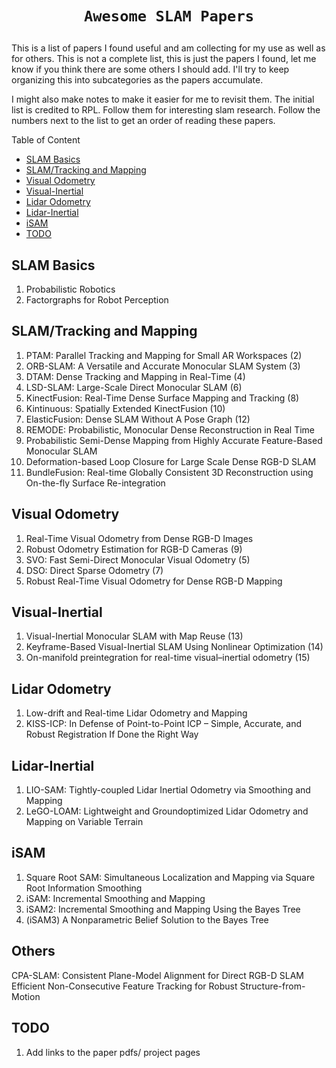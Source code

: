 # <p align='center'>`Awesome SLAM Papers`</p>

This is a list of papers I found useful and am collecting for my use as well as for others. This is not a complete list, this is just the papers I found, let me know if you think there are some others I should add. I'll try to keep organizing this into subcategories as the papers accumulate.

I might also make notes to make it easier for me to revisit them.
The initial list is credited to RPL. Follow them for interesting slam research.
Follow the numbers next to the list to get an order of reading these papers.



<summary>Table of Content</summary>

- [SLAM Basics](#slam-basics)
- [SLAM/Tracking and Mapping](#slam/tracking-and-mapping)
- [Visual Odometry](#visual-odometry)
- [Visual-Inertial](#visual-inertial)
- [Lidar Odometry](#lidar-odometry)
- [Lidar-Inertial](#lidar-inertial)
- [iSAM](#iSAM)
- [TODO](#TODO)



## SLAM Basics
1. Probabilistic Robotics
2. Factorgraphs for Robot Perception

## SLAM/Tracking and Mapping
1. PTAM: Parallel Tracking and Mapping for Small AR Workspaces (2)
2. ORB-SLAM: A Versatile and Accurate Monocular SLAM System (3)
3. DTAM: Dense Tracking and Mapping in Real-Time (4)
4. LSD-SLAM: Large-Scale Direct Monocular SLAM (6)
5. KinectFusion: Real-Time Dense Surface Mapping and Tracking (8)
6. Kintinuous: Spatially Extended KinectFusion (10)
7. ElasticFusion: Dense SLAM Without A Pose Graph (12)
8. REMODE: Probabilistic, Monocular Dense Reconstruction in Real Time
9. Probabilistic Semi-Dense Mapping from Highly Accurate Feature-Based Monocular SLAM
10. Deformation-based Loop Closure for Large Scale Dense RGB-D SLAM
11. BundleFusion: Real-time Globally Consistent 3D Reconstruction using On-the-fly Surface Re-integration

## Visual Odometry
1. Real-Time Visual Odometry from Dense RGB-D Images
2. Robust Odometry Estimation for RGB-D Cameras (9)
3. SVO: Fast Semi-Direct Monocular Visual Odometry (5)
4. DSO: Direct Sparse Odometry (7)
5. Robust Real-Time Visual Odometry for Dense RGB-D Mapping

## Visual-Inertial
1. Visual-Inertial Monocular SLAM with Map Reuse (13)
2. Keyframe-Based Visual-Inertial SLAM Using Nonlinear Optimization (14)
3. On-manifold preintegration for real-time visual–inertial odometry (15)

## Lidar Odometry
1. Low-drift and Real-time Lidar Odometry and Mapping
2. KISS-ICP: In Defense of Point-to-Point ICP – Simple, Accurate, and Robust Registration If Done the Right Way

## Lidar-Inertial
1. LIO-SAM: Tightly-coupled Lidar Inertial Odometry via
Smoothing and Mapping
2. LeGO-LOAM: Lightweight and Groundoptimized Lidar Odometry and Mapping on Variable Terrain

## iSAM
1. Square Root SAM: Simultaneous Localization and Mapping via Square Root Information Smoothing
2. iSAM: Incremental Smoothing and Mapping
3. iSAM2: Incremental Smoothing and Mapping Using the Bayes Tree
4. (iSAM3) A Nonparametric Belief Solution to the Bayes Tree


## Others
CPA-SLAM: Consistent Plane-Model Alignment for Direct RGB-D SLAM
Efficient Non-Consecutive Feature Tracking for Robust Structure-from-Motion

## TODO
1. Add links to the paper pdfs/ project pages

<!-- ### `New to NeRF`

#### **Begin of NeRF, Always Start Here**

:fire:**NeRF: Representing Scenes as Neural Radiance Fields for View Synthesis**<br>
*Ben Mildenhall, Pratul P. Srinivasan, Matthew Tancik, Jonathan T. Barron, Ravi Ramamoorthi, Ren Ng*<br>
ECCV 2020, 19 Mar 2020 <br>
[[arXiv](https://arxiv.org/abs/2003.08934)] [[Project](https://www.matthewtancik.com/nerf)] [[Code](https://github.com/bmild/nerf)] [[PyTorch Impl](https://github.com/yenchenlin/nerf-pytorch)] [[Notes](./paper_discussions/NeRF.md)]

#### **NeRF Related Surveys**

:fire:**State of the Art on Neural Rendering**<br>
*Ayush Tewari, Ohad Fried, Justus Thies, Vincent Sitzmann, Stephen Lombardi, Kalyan Sunkavalli, Ricardo Martin-Brualla, Tomas Simon, Jason Saragih, Matthias Nießner, Rohit Pandey, Sean Fanello, Gordon Wetzstein, Jun-Yan Zhu, Christian Theobalt, Maneesh Agrawala, Eli Shechtman, Dan B Goldman, Michael Zollhöfer*<br>
ECCV 2020,8 Apr 2020<br>
[[arXiv](https://arxiv.org/abs/2004.03805)]

:fire:**Advances in Neural Rendering**<br>
*Ayush Tewari, Justus Thies, Ben Mildenhall, Pratul Srinivasan, Edgar Tretschk, Yifan Wang, Christoph Lassner, Vincent Sitzmann, Ricardo Martin-Brualla, Stephen Lombardi, Tomas Simon, Christian Theobalt, Matthias Niessner, Jonathan T. Barron, Gordon Wetzstein, Michael Zollhoefer, Vladislav Golyanik*<br>
ECCV 2022, 10 Nov 2021<br>
[[arXiv](https://arxiv.org/abs/2111.05849)]

:fire:**NeRF: Neural Radiance Field in 3D Vision, A Comprehensive Review**<br>
*Kyle Gao, Yina Gao, Hongjie He, Dening Lu, Linlin Xu, Jonathan Li*<br>
TPAMI 2022, 1 Oct 2022<br>
[[arXiv](https://arxiv.org/abs/2210.00379)]

**Neural Radiance Fields: Past, Present, and Future**<br>
*Ansh Mittal*<br>
In Progress,20 Apr 2023<br>
[[arXiv](https://arxiv.org/abs/2304.10050)]

#### **NeRF Tutorials**

:fire:**Neural Rendering Course**<br>
SIGGRAPH 2021 [[BiliBili](https://www.bilibili.com/video/BV1B3411q7hy)]

:fire:**Neural Volumetric Rendering for Computer Vision**<br>
ECCV 2022 Tutorial [[Website](https://sites.google.com/berkeley.edu/nerf-tutorial/home)]

:fire:**Scaling NeRF Up and Down: Big Scenes and Real-Time View Synthesis**<br>
I3D 2023 Keynote [[Video](https://www.bilibili.com/video/BV1fh4y1t7rW/)]

#### **NeRF OpenSource Tools**

:fire:**Nerfstudio: A Modular Framework for Neural Radiance Field Development**<br>
*Matthew Tancik, Ethan Weber, Evonne Ng, Ruilong Li, Brent Yi, Justin Kerr, Terrance Wang, Alexander Kristoffersen, Jake Austin, Kamyar Salahi, Abhik Ahuja, David McAllister, Angjoo Kanazawa*<br>
arXiv preprint, 8 Feb 2023<br>
>Nerfstudio provides a simple API that allows for a simplified end-to-end process of creating, training, and visualizing NeRFs. The library supports an interpretable implementation of NeRFs by modularizing each component.<br>

[[arXiv](https://arxiv.org/abs/2302.04264)] [[Website](https://docs.nerf.studio/en/latest/#)] [[Github](https://github.com/nerfstudio-project/nerfstudio)]

:fire:**NerfAcc: Efficient Sampling Accelerates NeRFs**<br>
*Ruilong Li, Hang Gao, Matthew Tancik, Angjoo Kanazawa*<br>
arXiv preprint, 8 May 2023<br>
>NerfAcc is a PyTorch Nerf acceleration toolbox for both training and inference. It focus on efficient sampling in the volumetric rendering pipeline of radiance fields, which is universal and plug-and-play for most of the NeRFs. With minimal modifications to the existing codebases, Nerfacc provides significant speedups in training various recent NeRF papers. And it is pure Python interface with flexible APIs!<br>

[[arXiv](https://arxiv.org/abs/2305.04966)] [[Website](https://www.nerfacc.com/en/latest/index.html)]  [[Github](https://github.com/KAIR-BAIR/nerfacc)]

:fire:**threestudio: A unified framework for 3D content generation**<br>
*Yuan-Chen Guo and Ying-Tian Liu and Chen Wang and Zi-Xin Zou and Guan Luo and Chia-Hao Chen and Yan-Pei Cao and Song-Hai Zhang*<br>
Github repo,2023<br>
>threestudio is a unified framework for 3D content creation from text prompts, single images, and few-shot images, by lifting 2D text-to-image generation models.

[[Github](https://github.com/threestudio-project/threestudio)]

### `NeRF Fundamental Enhancements`

:fire:**NeRF in the Wild: Neural Radiance Fields for Unconstrained Photo Collections**<br>
*Ricardo Martin-Brualla, Noha Radwan, Mehdi S. M. Sajjadi, Jonathan T. Barron, Alexey Dosovitskiy, Daniel Duckworth*<br>
CVPR 2021, 5 Aug 2020 <br>
[[arXiv](https://arxiv.org/abs/2008.02268)] [[Project](https://nerf-w.github.io/)] -->
